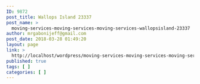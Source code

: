 ```yaml
---
ID: 9872
post_title: Wallops Island 23337
post_name: >
  moving-services-moving-services-moving-services-wallopsisland-23337
author: mrgabonijeff@gmail.com
post_date: 2018-03-28 01:49:20
layout: page
link: >
  http://localhost/wordpress/moving-services-moving-services-moving-services-wallopsisland-23337/
published: true
tags: [ ]
categories: [ ]
---
```

